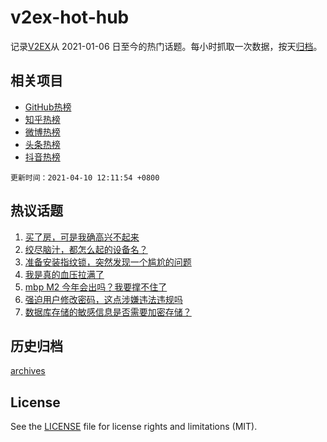 # v2ex-hot-hub

 记录[V2EX](https://www.v2ex.com/)从 2021-01-06 日至今的热门话题。每小时抓取一次数据，按天[归档](archives)。
 
 ## 相关项目

- [GitHub热榜](https://github.com/snaildev/github-hot-hub)
- [知乎热榜](https://github.com/snaildev/zhihu-hot-hub)
- [微博热榜](https://github.com/snaildev/weibo-hot-hub)
- [头条热榜](https://github.com/snaildev/toutiao-hot-hub)
- [抖音热榜](https://github.com/snaildev/douyin-hot-hub)


 `更新时间：2021-04-10 12:11:54 +0800`

## 热议话题

1. [买了房，可是我确高兴不起来](https://www.v2ex.com/t/769390)
1. [绞尽脑汁，都怎么起的设备名？](https://www.v2ex.com/t/769488)
1. [准备安装指纹锁，突然发现一个尴尬的问题](https://www.v2ex.com/t/769409)
1. [我是真的血压拉满了](https://www.v2ex.com/t/769474)
1. [mbp M2 今年会出吗？我要撑不住了](https://www.v2ex.com/t/769385)
1. [强迫用户修改密码，这点涉嫌违法违规吗](https://www.v2ex.com/t/769610)
1. [数据库存储的敏感信息是否需要加密存储？](https://www.v2ex.com/t/769456)

## 历史归档

[archives](archives)

## License

See the [LICENSE](LICENSE) file for license rights and limitations (MIT).
